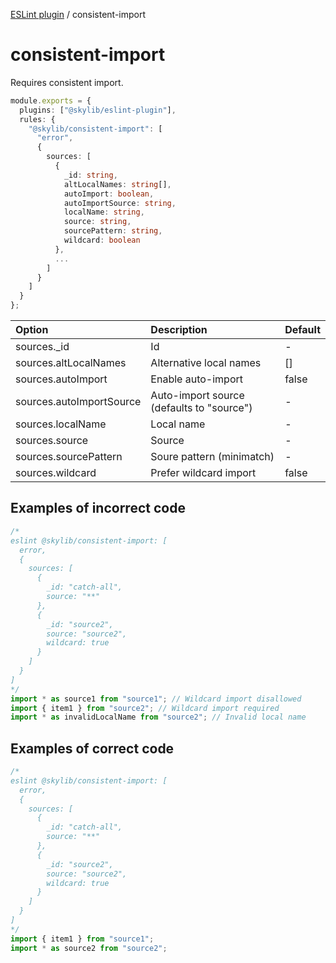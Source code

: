 [ESLint plugin](https://ilyub.github.io/eslint-plugin/) / consistent-import

# consistent-import

Requires consistent import.

```ts
module.exports = {
  plugins: ["@skylib/eslint-plugin"],
  rules: {
    "@skylib/consistent-import": [
      "error",
      {
        sources: [
          {
            _id: string,
            altLocalNames: string[],
            autoImport: boolean,
            autoImportSource: string,
            localName: string,
            source: string,
            sourcePattern: string,
            wildcard: boolean
          },
          ...
        ]
      }
    ]
  }
};
```

| Option | Description | Default |
| :----- | :----- | :----- |
| sources._id | Id | - |
| sources.altLocalNames | Alternative local names | [] |
| sources.autoImport | Enable auto-import | false |
| sources.autoImportSource | Auto-import source (defaults to "source") | - |
| sources.localName | Local name | - |
| sources.source | Source | - |
| sources.sourcePattern | Soure pattern (minimatch) | - |
| sources.wildcard | Prefer wildcard import | false |

## Examples of incorrect code

```ts
/*
eslint @skylib/consistent-import: [
  error,
  {
    sources: [
      {
        _id: "catch-all",
        source: "**"
      },
      {
        _id: "source2",
        source: "source2",
        wildcard: true
      }
    ]
  }
]
*/
import * as source1 from "source1"; // Wildcard import disallowed
import { item1 } from "source2"; // Wildcard import required
import * as invalidLocalName from "source2"; // Invalid local name
```

## Examples of correct code

```ts
/*
eslint @skylib/consistent-import: [
  error,
  {
    sources: [
      {
        _id: "catch-all",
        source: "**"
      },
      {
        _id: "source2",
        source: "source2",
        wildcard: true
      }
    ]
  }
]
*/
import { item1 } from "source1";
import * as source2 from "source2";
```